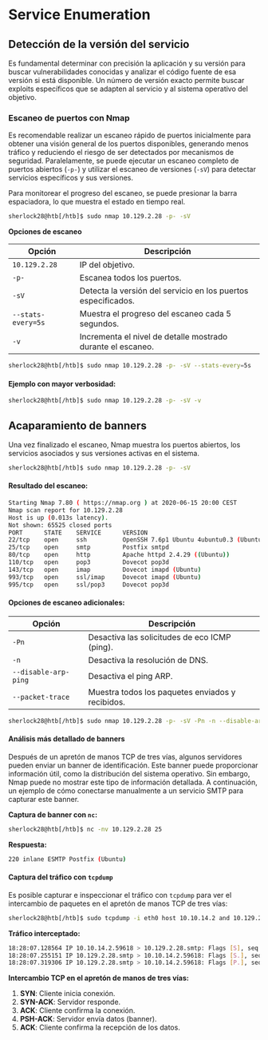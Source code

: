 # Service Enumeration

## Detección de la versión del servicio

Es fundamental determinar con precisión la aplicación y su versión para buscar vulnerabilidades conocidas y analizar el código fuente de esa versión si está disponible. Un número de versión exacto permite buscar exploits específicos que se adapten al servicio y al sistema operativo del objetivo.

### **Escaneo de puertos con Nmap**

Es recomendable realizar un escaneo rápido de puertos inicialmente para obtener una visión general de los puertos disponibles, generando menos tráfico y reduciendo el riesgo de ser detectados por mecanismos de seguridad. Paralelamente, se puede ejecutar un escaneo completo de puertos abiertos (`-p-`) y utilizar el escaneo de versiones (`-sV`) para detectar servicios específicos y sus versiones.

Para monitorear el progreso del escaneo, se puede presionar la barra espaciadora, lo que muestra el estado en tiempo real.

```bash
sherlock28@htb[/htb]$ sudo nmap 10.129.2.28 -p- -sV
```

**Opciones de escaneo**

| Opción             | Descripción                                                   |
| ------------------ | ------------------------------------------------------------- |
| `10.129.2.28`      | IP del objetivo.                                              |
| `-p-`              | Escanea todos los puertos.                                    |
| `-sV`              | Detecta la versión del servicio en los puertos especificados. |
| `--stats-every=5s` | Muestra el progreso del escaneo cada 5 segundos.              |
| `-v`               | Incrementa el nivel de detalle mostrado durante el escaneo.   |

```bash
sherlock28@htb[/htb]$ sudo nmap 10.129.2.28 -p- -sV --stats-every=5s
```

#### **Ejemplo con mayor verbosidad:**

```bash
sherlock28@htb[/htb]$ sudo nmap 10.129.2.28 -p- -sV -v
```

## Acaparamiento de banners

Una vez finalizado el escaneo, Nmap muestra los puertos abiertos, los servicios asociados y sus versiones activas en el sistema.

```bash
sherlock28@htb[/htb]$ sudo nmap 10.129.2.28 -p- -sV
```

#### **Resultado del escaneo:**

```bash
Starting Nmap 7.80 ( https://nmap.org ) at 2020-06-15 20:00 CEST
Nmap scan report for 10.129.2.28
Host is up (0.013s latency).
Not shown: 65525 closed ports
PORT      STATE    SERVICE      VERSION
22/tcp    open     ssh          OpenSSH 7.6p1 Ubuntu 4ubuntu0.3 (Ubuntu Linux; protocol 2.0)
25/tcp    open     smtp         Postfix smtpd
80/tcp    open     http         Apache httpd 2.4.29 ((Ubuntu))
110/tcp   open     pop3         Dovecot pop3d
143/tcp   open     imap         Dovecot imapd (Ubuntu)
993/tcp   open     ssl/imap     Dovecot imapd (Ubuntu)
995/tcp   open     ssl/pop3     Dovecot pop3d
```

#### **Opciones de escaneo adicionales:**

| Opción               | Descripción                                      |
| -------------------- | ------------------------------------------------ |
| `-Pn`                | Desactiva las solicitudes de eco ICMP (ping).    |
| `-n`                 | Desactiva la resolución de DNS.                  |
| `--disable-arp-ping` | Desactiva el ping ARP.                           |
| `--packet-trace`     | Muestra todos los paquetes enviados y recibidos. |

```bash
sherlock28@htb[/htb]$ sudo nmap 10.129.2.28 -p- -sV -Pn -n --disable-arp-ping --packet-trace
```

#### Análisis más detallado de banners

Después de un apretón de manos TCP de tres vías, algunos servidores pueden enviar un banner de identificación. Este banner puede proporcionar información útil, como la distribución del sistema operativo. Sin embargo, Nmap puede no mostrar este tipo de información detallada. A continuación, un ejemplo de cómo conectarse manualmente a un servicio SMTP para capturar este banner.

**Captura de banner con `nc`:**

```bash
sherlock28@htb[/htb]$ nc -nv 10.129.2.28 25
```

**Respuesta:**

```bash
220 inlane ESMTP Postfix (Ubuntu)
```

#### Captura del tráfico con `tcpdump`

Es posible capturar e inspeccionar el tráfico con `tcpdump` para ver el intercambio de paquetes en el apretón de manos TCP de tres vías:

```bash
sherlock28@htb[/htb]$ sudo tcpdump -i eth0 host 10.10.14.2 and 10.129.2.28
```

**Tráfico interceptado:**

```bash
18:28:07.128564 IP 10.10.14.2.59618 > 10.129.2.28.smtp: Flags [S], seq 1798872233, win 65535, options [mss 1460,nop,wscale 6,nop,nop,TS val 331260178 ecr 0,sackOK,eol], length 0
18:28:07.255151 IP 10.129.2.28.smtp > 10.10.14.2.59618: Flags [S.], seq 1130574379, ack 1798872234, win 65160, options [mss 1460,sackOK,TS val 1800383922 ecr 331260178,nop,wscale 7], length 0
18:28:07.319306 IP 10.129.2.28.smtp > 10.10.14.2.59618: Flags [P.], seq 1:36, ack 1, win 510, options [nop,nop,TS val 1800383985 ecr 331260304], length 35: SMTP: 220 inlane ESMTP Postfix (Ubuntu)
```

**Intercambio TCP en el apretón de manos de tres vías:**

1. **SYN**: Cliente inicia conexión.
2. **SYN-ACK**: Servidor responde.
3. **ACK**: Cliente confirma la conexión.
4. **PSH-ACK**: Servidor envía datos (banner).
5. **ACK**: Cliente confirma la recepción de los datos.
